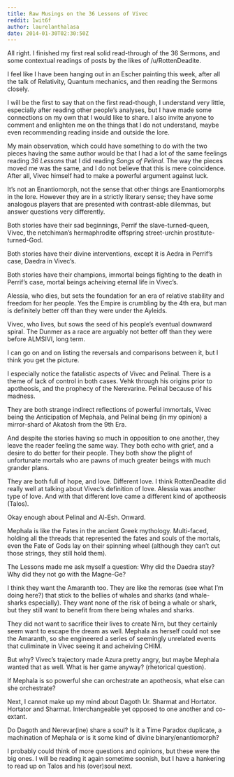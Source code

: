 ```yaml
---
title: Raw Musings on the 36 Lessons of Vivec
reddit: 1wit6f
author: laurelanthalasa
date: 2014-01-30T02:30:50Z
---
```


All right. I finished my first real solid read-through of the 36 Sermons, and
some contextual readings of posts by the likes of /u/RottenDeadite.

I feel like I have been hanging out in an Escher painting this week, after all
the talk of Relativity, Quantum mechanics, and then reading the Sermons closely.

I will be the first to say that on the first read-though, I understand very
little, especially after reading other people’s analyses, but I have made some
connections on my own that I would like to share. I also invite anyone to
comment and enlighten me on the things that I do not understand, maybe even
recommending reading inside and outside the lore.

My main observation, which could have something to do with the two pieces having
the same author would be that I had a lot of the same feelings reading *36*
*Lessons* that I did reading *Songs of Pelinal*. The way the pieces moved me was
the same, and I do not believe that this is mere coincidence. After all, Vivec
himself had to make a powerful argument against luck.

It’s not an Enantiomorph, not the sense that other things are Enantiomorphs in
the lore. However they are in a strictly literary sense; they have some
analogous players that are presented with contrast-able dilemmas, but answer
questions very differently.

Both stories have their sad beginnings, Perrif the slave-turned-queen, Vivec,
the netchiman’s hermaphrodite offspring street-urchin prostitute-turned-God.

Both stories have their divine interventions, except it is Aedra in Perrif’s
case, Daedra in Vivec’s.

Both stories have their champions, immortal beings fighting to the death in
Perrif’s case, mortal beings acheiving eternal life in Vivec’s.

Alessia, who dies, but sets the foundation for an era of relative stability and
freedom for her people. Yes the Empire is crumbling by the 4th era, but man is
definitely better off than they were under the Ayleids.

Vivec, who lives, but sows the seed of his people’s eventual downward spiral.
The Dunmer as a race are arguably not better off than they were before ALMSIVI,
long term.

I can go on and on listing the reversals and comparisons between it, but I think
you get the picture.

I especially notice the fatalistic aspects of Vivec and Pelinal. There is a
theme of lack of control in both cases. Vehk through his origins prior to
apotheosis, and the prophecy of the Nerevarine. Pelinal because of his madness.

They are both strange indirect reflections of powerful immortals, Vivec being
the Anticipation of Mephala, and Pelinal being (in my opinion) a mirror-shard of
Akatosh from the 9th Era.

And despite the stories having so much in opposition to one another, they leave
the reader feeling the same way. They both echo with grief, and a desire to do
better for their people. They both show the plight of unfortunate mortals who
are pawns of much greater beings with much grander plans.

They are both full of hope, and love. Different love. I think RottenDeadite did
really well at talking about Vivec’s definition of love. Alessia was another
type of love. And with that different love came a different kind of apotheosis
(Talos).

Okay enough about Pelinal and Al-Esh. Onward.

Mephala is like the Fates in the ancient Greek mythology. Multi-faced, holding
all the threads that represented the fates and souls of the mortals, even the
Fate of Gods lay on their spinning wheel (although they can’t cut those strings,
they still hold them).

The Lessons made me ask myself a question: Why did the Daedra stay? Why did they
not go with the Magne-Ge?

I think they want the Amaranth too. They are like the remoras (see what I’m
doing here?) that stick to the bellies of whales and sharks (and whale-sharks
especially). They want none of the risk of being a whale or shark, but they
still want to benefit from there being whales and sharks.

They did not want to sacrifice their lives to create Nirn, but they certainly
seem want to escape the dream as well. Mephala as herself could not see the
Amaranth, so she engineered a series of seemingly unrelated events that
culiminate in Vivec seeing it and acheiving CHIM.

But why? Vivec’s trajectory made Azura pretty angry, but maybe Mephala wanted
that as well. What is her game anyway? (rhetorical question).

If Mephala is so powerful she can orchestrate an apotheosis, what else can she
orchestrate?

Next, I cannot make up my mind about Dagoth Ur. Sharmat and Hortator. Hortator
and Sharmat. Interchangeable yet opposed to one another and co-extant.

Do Dagoth and Nerevar(ine) share a soul? Is it a Time Paradox duplicate, a
machination of Mephala or is it some kind of divine binary/enantiomorph?

I probably could think of more questions and opinions, but these were the big
ones. I will be reading it again sometime soonish, but I have a hankering to
read up on Talos and his (over)soul next.
